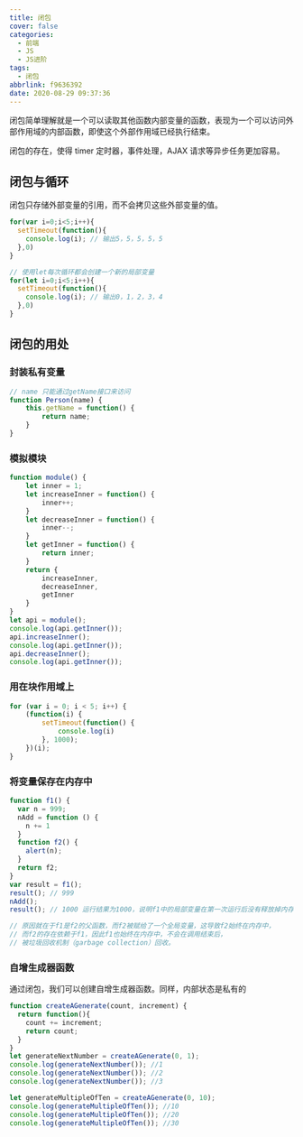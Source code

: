 ```yaml
---
title: 闭包
cover: false
categories:
  - 前端
  - JS
  - JS进阶
tags:
  - 闭包
abbrlink: f9636392
date: 2020-08-29 09:37:36
---
```

闭包简单理解就是一个可以读取其他函数内部变量的函数，表现为一个可以访问外部作用域的内部函数，即使这个外部作用域已经执行结束。

闭包的存在，使得 timer 定时器，事件处理，AJAX 请求等异步任务更加容易。
## 闭包与循环
闭包只存储外部变量的引用，而不会拷贝这些外部变量的值。
```js
for(var i=0;i<5;i++){
  setTimeout(function(){
    console.log(i); // 输出5，5，5，5，5
  },0)
}

// 使用let每次循环都会创建一个新的局部变量
for(let i=0;i<5;i++){
  setTimeout(function(){
    console.log(i); // 输出0，1，2，3，4
  },0)
}
```
## 闭包的用处
### 封装私有变量
```js
// name 只能通过getName接口来访问
function Person(name) {
    this.getName = function() {
        return name;
    }
}
```

### 模拟模块
```js
function module() {
    let inner = 1;
    let increaseInner = function() {
        inner++;
    }
    let decreaseInner = function() {
        inner--;
    }
    let getInner = function() {
        return inner;
    }
    return {
        increaseInner,
        decreaseInner,
        getInner
    }
}
let api = module();
console.log(api.getInner());
api.increaseInner();
console.log(api.getInner());
api.decreaseInner();
console.log(api.getInner());
```

### 用在块作用域上
```js
for (var i = 0; i < 5; i++) {
    (function(i) {
        setTimeout(function() {
            console.log(i)
        }, 1000);
    })(i);
}
```

### 将变量保存在内存中
```js
function f1() {
  var n = 999;
  nAdd = function () {
    n += 1
  }
  function f2() {
    alert(n);
  }
  return f2;
}
var result = f1();
result(); // 999
nAdd();
result(); // 1000 运行结果为1000，说明f1中的局部变量在第一次运行后没有释放掉内存。

// 原因就在于f1是f2的父函数，而f2被赋给了一个全局变量，这导致f2始终在内存中，
// 而f2的存在依赖于f1，因此f1也始终在内存中，不会在调用结束后，
// 被垃圾回收机制（garbage collection）回收。
```

### 自增生成器函数
通过闭包，我们可以创建自增生成器函数。同样，内部状态是私有的
```js
function createAGenerate(count, increment) {
  return function(){
    count += increment;
    return count;
  }
}
let generateNextNumber = createAGenerate(0, 1);
console.log(generateNextNumber()); //1
console.log(generateNextNumber()); //2
console.log(generateNextNumber()); //3

let generateMultipleOfTen = createAGenerate(0, 10);
console.log(generateMultipleOfTen()); //10
console.log(generateMultipleOfTen()); //20
console.log(generateMultipleOfTen()); //30
```
